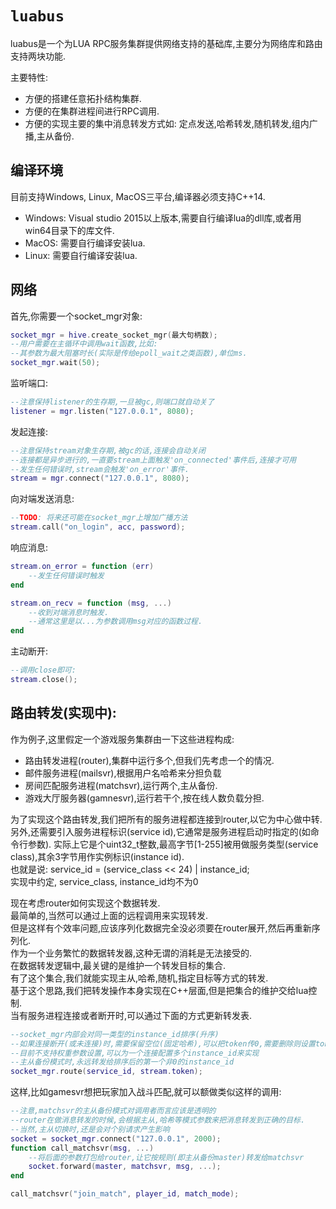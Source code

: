 # `luabus`

luabus是一个为LUA RPC服务集群提供网络支持的基础库,主要分为网络库和路由支持两块功能.

主要特性:
- 方便的搭建任意拓扑结构集群.
- 方便的在集群进程间进行RPC调用.
- 方便的实现主要的集中消息转发方式如: 定点发送,哈希转发,随机转发,组内广播,主从备份.

## 编译环境

目前支持Windows, Linux, MacOS三平台,编译器必须支持C++14.  

- Windows: Visual studio 2015以上版本,需要自行编译lua的dll库,或者用win64目录下的库文件.
- MacOS: 需要自行编译安装lua.
- Linux: 需要自行编译安装lua.

## 网络
首先,你需要一个socket\_mgr对象:

```lua
socket_mgr = hive.create_socket_mgr(最大句柄数);
--用户需要在主循环中调用wait函数,比如:
--其参数为最大阻塞时长(实际是传给epoll_wait之类函数),单位ms.
socket_mgr.wait(50);
```

监听端口:

```lua
--注意保持listener的生存期,一旦被gc,则端口就自动关了
listener = mgr.listen("127.0.0.1", 8080);
```

发起连接:

```lua
--注意保持stream对象生存期,被gc的话,连接会自动关闭
--连接都是异步进行的,一直要stream上面触发'on_connected'事件后,连接才可用
--发生任何错误时,stream会触发'on_error'事件.
stream = mgr.connect("127.0.0.1", 8080);
```

向对端发送消息:

```lua
--TODO: 将来还可能在socket_mgr上增加广播方法
stream.call("on_login", acc, password);
```

响应消息:

```lua
stream.on_error = function (err)
    --发生任何错误时触发
end

stream.on_recv = function (msg, ...)
    --收到对端消息时触发.
    --通常这里是以...为参数调用msg对应的函数过程.
end
```

主动断开:

```lua
--调用close即可:
stream.close();
```

## 路由转发(实现中):
作为例子,这里假定一个游戏服务集群由一下这些进程构成:
- 路由转发进程(router),集群中运行多个,但我们先考虑一个的情况. 
- 邮件服务进程(mailsvr),根据用户名哈希来分担负载
- 房间匹配服务进程(matchsvr),运行两个,主从备份.
- 游戏大厅服务器(gamnesvr),运行若干个,按在线人数负载分担.

为了实现这个路由转发,我们把所有的服务进程都连接到router,以它为中心做中转.  
另外,还需要引入服务进程标识(service id),它通常是服务进程启动时指定的(如命令行参数).
实际上它是个uint32\_t整数,最高字节[1-255]被用做服务类型(service class),其余3字节用作实例标识(instance id).  
也就是说: service\_id = (service\_class << 24) | instance\_id;  
实现中约定, service\_class, instance\_id均不为0

现在考虑router如何实现这个数据转发.  
最简单的,当然可以通过上面的远程调用来实现转发.  
但是这样有个效率问题,应该序列化数据完全没必须要在router展开,然后再重新序列化.  
作为一个业务繁忙的数据转发器,这种无谓的消耗是无法接受的.  
在数据转发逻辑中,最关键的是维护一个转发目标的集合.   
有了这个集合,我们就能实现主从,哈希,随机,指定目标等方式的转发.  
基于这个思路,我们把转发操作本身实现在C++层面,但是把集合的维护交给lua控制.  
当有服务进程连接或者断开时,可以通过下面的方式更新转发表.  

```lua
--socket_mgr内部会对同一类型的instance_id排序(升序)
--如果连接断开(或未连接)时,需要保留空位(固定哈希),可以把token传0,需要删除则设置token为nil
--目前不支持权重参数设置,可以为一个连接配置多个instance_id来实现
--主从备份模式时,永远转发给排序后的第一个非0的instance_id
socket_mgr.route(service_id, stream.token);
```

这样,比如gamesvr想把玩家加入战斗匹配,就可以额做类似这样的调用:

```lua
--注意,matchsvr的主从备份模式对调用者而言应该是透明的
--router在做消息转发的时候,会根据主从,哈希等模式参数来把消息转发到正确的目标. 
--当然,主从切换时,还是会对个别请求产生影响
socket = socket_mgr.connect("127.0.0.1", 2000);
function call_matchsvr(msg, ...)
	--将后面的参数打包给router,让它按规则(即主从备份master)转发给matchsvr
	socket.forward(master, matchsvr, msg, ...);
end

call_matchsvr("join_match", player_id, match_mode);
```




